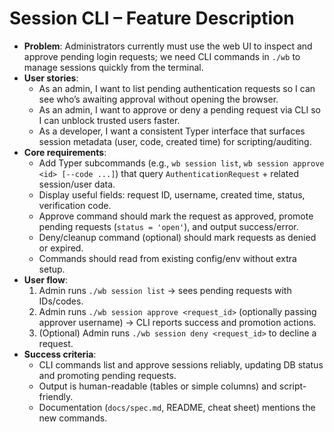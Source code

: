 # Session CLI – Feature Description

- **Problem**: Administrators currently must use the web UI to inspect and approve pending login requests; we need CLI commands in `./wb` to manage sessions quickly from the terminal.
- **User stories**:
  - As an admin, I want to list pending authentication requests so I can see who’s awaiting approval without opening the browser.
  - As an admin, I want to approve or deny a pending request via CLI so I can unblock trusted users faster.
  - As a developer, I want a consistent Typer interface that surfaces session metadata (user, code, created time) for scripting/auditing.
- **Core requirements**:
  - Add Typer subcommands (e.g., `wb session list`, `wb session approve <id> [--code ...]`) that query `AuthenticationRequest` + related session/user data.
  - Display useful fields: request ID, username, created time, status, verification code.
  - Approve command should mark the request as approved, promote pending requests (`status = 'open'`), and output success/error.
  - Deny/cleanup command (optional) should mark requests as denied or expired.
  - Commands should read from existing config/env without extra setup.
- **User flow**:
  1. Admin runs `./wb session list` → sees pending requests with IDs/codes.
  2. Admin runs `./wb session approve <request_id>` (optionally passing approver username) → CLI reports success and promotion actions.
  3. (Optional) Admin runs `./wb session deny <request_id>` to decline a request.
- **Success criteria**:
  - CLI commands list and approve sessions reliably, updating DB status and promoting pending requests.
  - Output is human-readable (tables or simple columns) and script-friendly.
  - Documentation (`docs/spec.md`, README, cheat sheet) mentions the new commands.
